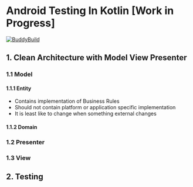 # Android Testing In Kotlin [Work in Progress]

[![BuddyBuild](https://dashboard.buddybuild.com/api/statusImage?appID=5825dccc563ac401004ab979&branch=master&build=latest)](https://dashboard.buddybuild.com/apps/5825dccc563ac401004ab979/build/latest)

## 1. Clean Architecture with Model View Presenter

### 1.1 Model

#### 1.1.1 Entity
- Contains implementation of Business Rules
- Should not contain platform or application specific implementation
- It is least like to change when something external changes

#### 1.1.2 Domain

### 1.2 Presenter

### 1.3 View

## 2. Testing



